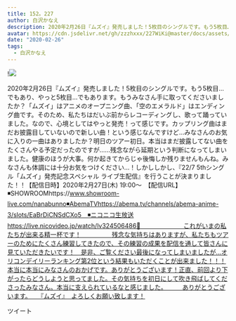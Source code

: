 ```yaml
---
title: 152。227
author: 白沢かなえ
description: 2020年2月26日『ムズイ』発売しました！5枚目のシングルです。もう5枚目…でもあり、やっと5枚目…でもあります。もうみなさん手に取ってくださいましたか？「ムズイ」はアニメのオープニング曲、「空のエメラルド...
avatar: https://cdn.jsdelivr.net/gh/zzzhxxx/227WiKi@master/docs/assets/photo/avatar/kanae.jpg
date: "2020-02-26"
tags:
  - 白沢かなえ
---
```


!![](https://cdn.jsdelivr.net/gh/zzzhxxx/227WiKi-image@master/blog-image/kanae-2020-02-26_1.jpg)


﻿2020年2月26日『ムズイ』発売しました！5枚目のシングルです。もう5枚目…でもあり、やっと5枚目…でもあります。もうみなさん手に取ってくださいましたか？「ムズイ」はアニメのオープニング曲、「空のエメラルド」はエンディング曲です。そのため、私たちはだいぶ前からレコーディングし、歌って踊っていました。なので、心境としてはやっと発売！って感じです。カップリング曲はまだお披露目していないので新しい曲！という感じなんですけど…みなさんのお気に入りの一曲はありましたか？明日のツアー初日。本当はまだ披露してない曲をたくさんやる予定だったのですが……残念ながら延期という判断になってしまいました。健康のほうが大事。何か起きてからじゃ後悔しか残りませんもんね。みなさんも体調には十分お気をつけください…！しかししかし、『22/7 5thシングル「ムズイ」発売記念スペシャル ライブ生配信』を行うことが決まりました！！【配信日時】2020年2月27日(木) 19:00〜　【配信URL】◾️SHOWROOMhttps://www.showroom-live.com/nanabunno◾️AbemaTVhttps://abema.tv/channels/abema-anime-3/slots/EaBrDiCNSdCXo5　◾️ニコニコ生放送https://live.nicovideo.jp/watch/lv324506486🌸　　　　　　　これがいまの私たちが出来る精一杯です！　　　　　残念な気持ちはありますが、私たちもツアーのためにたくさん練習してきたので、その練習の成果を配信を通して皆さんに見ていただきたいです！　是非、ご覧ください最後になってしまいましたが…オリコンデイリーランキング第2位という結果もいただくことが出来ました！！！本当に本当にみなさんのおかげです。ありがとうございます！正直、前回より下がったらどうしようと思ってました。その気持ちを初日にして吹き飛ばしてくださったみなさん。本当に支えられているなと感じました。　　　ありがとうございます。　　『ムズイ』　よろしくお願い致します！


ツイート



